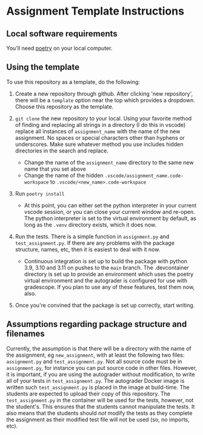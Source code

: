 # Assignment Template Instructions

## Local software requirements

You'll need [poetry](https://python-poetry.org/) on your local computer.

## Using the template

To use this repository as a template, do the following:

1. Create a new repository through github. After clicking
'new repository', there will be a `template` option near the top
which provides a dropdown. Choose this repository as the template.

1. `git clone` the new repository to your local. Using your favorite method of
finding and replacing all strings in a directory (I do this in vscode)
replace all instances of `assignment_name` with the name of the new
assignment. No spaces or special characters other than hyphens or
underscores. Make sure whatever method you use includes hidden directories
in the search and replace.
    - Change the name of the `assignment_name` directory to the same new name
    that you set above
    - Change the name of the hidden
    `.vscode/assignment_name.code-workspace` to
    `.vscode/<new_name>.code-workspace`

1. Run `poetry install`
    - At this point, you can either set the python interpreter in your current
    vscode session, or you can close your current window and re-open. The
    python interpreter is set to the virtual environment by default, as long as
    the `.venv` directory exists, which it does now.

1. Run the tests. There is a simple function in `assignment.py` and
`test_assignment.py`. If there are any problems with the package structure,
names, etc, then it is easiest to deal with it now.
    - Continuous integration is set up to build the package with python 3.9,
    3.10 and 3.11 on pushes to the `main` branch. The .devcontainer directory
    is set up to provide an environment which uses the poetry virtual
    environment and the autograder is configured for use with gradescope. If
    you plan to use any of these features, test them now, also.

1. Once you're convined that the package is set up correctly, start writing.

## Assumptions regarding package structure and filenames

Currently, the assumption is that there will be a directory with the
name of the assignment, eg `new_assignment`, with at least the following
two files: `assignment.py` and `test_assignment.py`. Not all source code
must be in `assignment.py`, for instance you can put source code in other
files. However, it is important, if you are using the autograder without
modification, to write all of your tests in `test_assignment.py`. The
autograder Docker image is written such `test_assignment.py` is placed in the
image at build-time. The students are expected to upload their copy of this
repository. The `test_assignment.py` in the container will be used for the
tests, however, not the student's. This ensures that the students cannot
manipulate the tests. It also means that the students should *not* modify
the tests as they complete the assignment as their modified test file
will not be used (so, no imports, etc).
